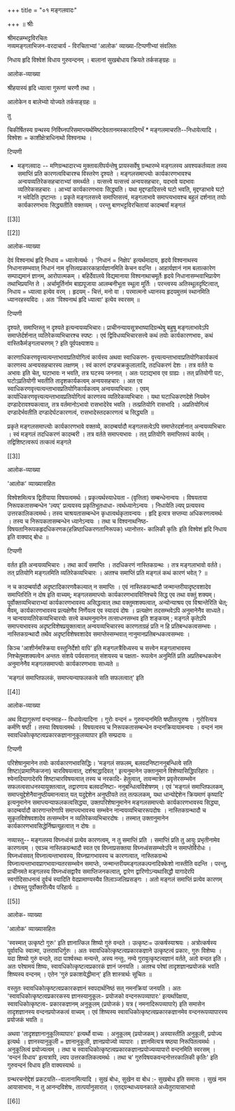 +++
title = "०१ मङ्गलवादः"

+++
॥ श्रीः  

श्रीमदन्नम्भट्टविरचितः   
नव्यमङ्गलाभिजन-वरदाचार्य - विरचिताभ्यां 'आलोक' व्याख्या-टिप्पणीभ्यां संवलितः 

निधाय हृदि विश्वेशं विधाय गुरुवन्दनम् । बालानां सुखबोधाय क्रियते तर्कसङ्ग्रहः ॥ 

आलोक-व्याख्या 

श्रीहयास्यं हृदि ध्यात्वा गुरूणां चरणौ तथा । 

आलोकेन व बालेभ्यो योज्यते तर्कसङ्ग्रहः ॥ 

तु 

चिकीर्षितस्य ग्रन्थस्य निर्विघ्नपरिसमाप्त्यर्थमिष्टदेवतानमस्कारादिगर्भं * मङ्गलमाचरति--निधायेत्यादि । विश्वेशः = काशीक्षेत्राधिनाथो विश्वनाथः । 

टिप्पणी 

* मङ्गलवादः -- मणिग्रन्थादारभ्य मुक्तावलीपर्यन्तेषु प्रायस्सर्वेषु ग्रन्थारम्भे मङ्गलस्य अवश्यकर्तव्यता तस्य समाप्तिं प्रति कारणत्वविचारश्च विस्तरेण दृश्यते । मङ्गलसमाप्त्योः कार्यकारणभावश्च अन्वयव्यतिरेकसहचाराभ्यां समर्थ्यते । यत्सत्त्वे यत्सत्त्वं अन्वयसहचारः, यदभावे यदभावः व्यतिरेकसहचारः । आभ्यां कार्यकारणभावः सिद्ध्यति। यथा मृद्दण्डादिसत्त्वे घटो भवति, मृद्दण्डाभावे घटो न भवेदिति दृष्टान्तः । प्रकृते मङ्गलसत्त्वे समाप्तिसत्त्वं, मङ्गलाभावे समाप्त्यभावश्च बहुलं दर्शनात् तयोः कार्यकारणभावः सिद्ध्यतीति वक्तव्यम् । परन्तु बाणभट्टविरचितायां कादम्बर्यां मङ्गलं 

[[3]]



[[2]]

आलोक-व्याख्या 

देवं विश्वनाथं हृदि निधाय = ध्यात्वेत्यर्थः । 'निधानं = निक्षेप' इत्यर्थमादाय, हृदये विश्वनाथस्य निधानासम्भवात् निधानं नाम वृत्तित्वप्रकारकाहार्यज्ञानमिति केचन वदन्ति । आहार्यज्ञानं नाम बलात्कारेण सम्पाद्यमानं ज्ञानम्, आरोपात्मकम् । बहिर्देवालये विद्यमानाया विश्वनाथाचमूर्तेः हृदये निधानासम्भवाभिप्रायेण तथाभिप्रयन्ति ते । अर्चामूर्तिर्नाम बाह्यपूजाया आलम्बनीभूता स्थूला मूर्तिः । परन्त्वस्य अतिस्थूलदृष्टित्वात्, निधाय = ध्यात्वा इत्येव वरम् । हृदयम् - चित्तं, मनो वा । परमात्मनो ध्यानस्य हृदयमुत्तमं स्थानमिति ध्यानरहस्यविदः । अतः 'विश्वनाथं हृदि ध्यात्वा' इत्येव स्वरसम् ॥ 



टिप्पणी 

दृश्यते, समाप्तिस्तु न दृश्यते इत्यन्वयव्यभिचारः। प्राचीनन्यायसूत्रभाष्यादिग्रन्थेषु बहुषु मङ्गलाभावेऽपि समाप्तेर्दर्शनात् व्यतिरेकव्यभिचारश्च स्पष्टः । एवं द्विविधव्यभिचारसत्त्वे कथं तयोः कार्यकारणभावः, कथं वास्तिकैर्मङ्गलाचरणम् ? इति पूर्वपक्ष्याशयः॥ 

कारणाधिकरणवृत्त्यत्यन्ताभावाप्रतियोगित्वं कार्यस्य अथवा स्वाधिकरण- वृत्त्यत्यन्ताभावाप्रतियोगिकार्यकत्वं कारणस्य अन्वयसहचारस्य लक्षणम् । स्वं कारणं दण्डचक्रकुलालादि, तदधिकरणं देशः । तत्र वर्तते यः अभावः इति चेत्, घटाभावः न भवति, तत्र घटस्य जननात् । अतः पटाद्यभाव एव ग्राह्यः । तत् प्रतियोगी पटः, घटोऽप्रतियोगी भवतीति तादृशकार्यकत्वम् अन्वयसहचारः । अत एव स्वाधिकरणवृत्त्यत्यन्ताभावप्रतियोगिकार्यकत्वम् अन्वयव्यभिचारः । एवम् कार्याधिकरणवृत्त्यत्यन्ताभावप्रतियोगित्वं कारणस्य व्यतिरेकव्यभिचारः । यथा घटाधिकरणदेशे नियमेन दण्डादेरावश्यकत्वात्, तत्र वर्तमानोऽभावो रासभादेरेव भवति । तत्प्रतियोगि रासभादि । अप्रतियोगित्वं दण्डादेर्भवतीति दण्डादेर्घटकारणत्वं, रासभादेस्तदकारणत्वं च सिद्ध्यति ॥ 

प्रकृते मङ्गलसमाप्त्योः कार्यकारणभावे वक्तव्ये, कादम्बर्यादौ मङ्गलसत्वेऽपि समाप्तेरदर्शनात् अन्वयव्यभिचारः । स्वं मङ्गलं तदधिकरणं कादम्बरी । तत्र वर्तते समाप्त्यभावः । तत् प्रतियोगि समाप्तिरूपं कार्यम् । तद्विशिष्टत्वरूपं तत्कत्वं मङ्गले 

[[3]]

आलोक-व्याख्या 

'आलोक' व्याख्यासहितः 

विश्वेशमित्यत्र द्वितीयाया विषयत्वमर्थः । प्रकृत्यर्थस्याधेयता - (वृत्तिता) सम्बन्धेनान्वयः । विषयताया निरूपकतासम्बन्धेन 'ल्यप्' प्रत्ययस्य प्रकृतिभूतधाधा- त्वर्थध्यानेऽन्वयः । निधायेति ल्यप् प्रत्ययस्य उत्तरकालिकत्वमर्थः। तस्य चाश्रयतासम्बन्धेन कृधात्वर्थकृतावन्वयः । हृदि इत्यत्र सप्तम्या अधिकरणत्वमर्थः । तस्य च निरूपकतासम्बन्धेन ध्यानेऽन्वयः । तथा च विश्वनाथनिष्ठ- विषयतानिरूपकहृदधिकरणक(हन्निष्ठाधिकरणतानिरूपक) ध्यानोत्तर- कालिकी कृतिः इति विश्वेशं हृदि निधाय इति वाक्याद् बोधः ॥ 

टिप्पणी 

वर्तत इति अन्वयव्यभिचारः । तथा कार्यं समाप्तिः । तदधिकरणं नास्तिकग्रन्थः । तत्र मङ्गलाभावो वर्तते। तत् प्रतियोगि मङ्गलमिति व्यतिरेकव्यभिचारः । अतश्च समाप्तिं प्रति मङ्गलं कथं कारणं भवेत् ? ॥ 

न च कादम्बर्यादौ अदृष्टादिकारणवैकल्यात् न समाप्तिः । एवं नास्तिकग्रन्थादौ जन्मान्तरीयादृष्टवशादेव समाप्तिरिति न दोष इति वाच्यम्; मङ्गलसमाप्त्योः कार्यकारणभावविनिश्चये सिद्ध एव तथा वक्तुं शक्यम्। पूर्वोक्तव्यभिचाराभ्यां कार्यकारणभावस्य असिद्धत्वात् तथा वक्तुमशक्यत्वात्, अन्योन्याश्रय एव विश्रान्तेरिति चेत्; मैवम्, कार्यकारणभावस्य प्रत्यक्षेणैव निर्णेयत्व एव स्यादयं दोषः । प्रत्यक्षेण तदसम्भवेऽपि अनुमानेनैव साध्यते। न चान्वयव्यतिरेकव्यभिचारयोः सत्त्वे कथमनुमानेन तत्साधनसम्भव इति शङ्कयम् ; मङ्गले कृतेऽपि समाप्त्यभावस्य अदृष्टविशेषप्रयुक्तत्वात् अन्वयव्यभिचारस्य कारणताग्रहं प्रति न हि प्रतिबन्धकत्वसम्भवः । नास्तिकग्रन्थादौ तथैव अदृष्टविशेषवशादेव समाप्तेस्सम्भवात् नानुमानप्रतिबन्धकत्वसम्भवः । 

किञ्च 'आशीर्नमस्क्रिया वस्तुनिर्देशो वापि' इति मङ्गलत्रैविध्यस्य च सत्त्वेन मङ्गलाभावस्य निश्चेतुमशक्यत्वेन अन्ततः संशये पर्यवसानात् संशयस्य च पक्षता- रूपत्वेन अनुमितिं प्रति अप्रतिबन्धकत्वेन अनुमानेनैव मङ्गलसमाप्त्योः कार्यकारणभावः साध्यते ॥ 

'मङ्गलं समाप्तिफलकं, समाप्त्यन्याफलकत्वे सति सफलत्वात्' इति 



[[4]]

आलोक-व्याख्या 

अथ विद्यागुरूणां वन्दनमाह-- विधायेत्यादिना । गुरोः वन्दनं = गुरुवन्दनमिति षष्ठीतत्पुरुषः । गुरोरित्यत्र कर्मणि षष्ठी । तस्या विषयत्वमर्थः । विषयत्वस्य च निरूपकतासम्बन्धेन वन्दनक्रियायामन्वयः । वन्दनं नाम स्वावधिकोत्कृष्टत्वप्रकारकज्ञानानुकूलव्यापार इति सम्प्रदायः ॥ 

टिप्पणी 

परिशेषानुमानेन तयोः कार्यकारणभावसिद्धिः। 'मङ्गलं सफलम्, बलवदनिष्टाननुबन्धित्वे सति शिष्टा(प्रामाणिकजना) चारविषयत्वात्, दर्शश्राद्धादिवत् ' इत्यनुमानेन उक्तानुमाने विशेष्यासिद्धिपरिहारः । श्येनादियागादेरपि शिष्टाचारविषयत्वात् तस्य च नरकादि- हेतुत्वात्, तावन्मात्रेण प्रवृत्तेरसम्भवेन सफलत्वसाधनस्यायुक्तत्वात्, तद्वारणाय बलवदनिष्टा- ननुबन्धित्वविशेषणम् । एवं 'मङ्गलं समाप्तिफलकम्, समाप्त्युद्देशेनैवानुष्ठीयमानत्वात् यत् यदुद्देशेन अनुष्ठीयते तत् तत्फलकम्, यथा धान्योद्देशेन क्रियमाणं कृष्यादि' इत्यनुमानेन समाप्त्यन्याफलकत्वसिद्ध्या, उक्तपरिशेषानुमानेन मङ्गलसमाप्त्योः कार्यकारणभावस्य सिद्ध्या, कादम्बर्यादौ कारणान्तरेणापि समाप्त्यभावस्य सम्भवेन नान्वयव्यभिचाररूपदोषः । नास्तिकग्रन्थादौ च सुकृतविशेषवशादेव तत्सम्भवेन न व्यतिरेकव्यभिचारदोषः । तस्मात् उक्तानुमानेन कार्यकारणभावसिद्धेर्निष्प्रत्यूहत्वात् न दोषः ॥ 

नव्यास्तु-- मङ्गलस्य विघ्नध्वंसं प्रत्येव कारणत्वम्, न तु समाप्तिं प्रति । समाप्तिं प्रति तु आयुः प्रभृतीनामेव कारणत्वम् । एवञ्च नास्तिकग्रन्थादौ स्वत एव विघ्नाप्रसक्तया विघ्नध्वंससम्भवेऽपि न समाप्तेर्विरोधः । विघ्नध्वंसवत् विघ्नात्यन्ताभावस्य, विघ्नप्रागभावस्य च कारणत्वात्, नास्तिकग्रन्थे विघ्नात्यन्ताभावप्रागभावान्यतरसम्भवेन समाप्तेः, जन्मान्तरीयमङ्गलकल्पनादिक्केशो नास्तीति वदन्ति । परन्तु, प्राचीनमते मङ्गलस्य विघ्नध्वंसद्वारैव समाप्तिजनकत्वात्, द्वारेण द्वारिणोऽन्यथासिद्धौ यागादेरपि स्वर्गादिसाधनत्वं दुर्वचं स्यादिति वेदप्रामाण्यस्यैव तिलाञ्जलिप्रसङ्गः । अतो मङ्गलं समाप्तिं प्रत्येव कारणम् । दोषस्तु पूर्वोक्तरीत्यैव परिहार्यः ॥ 

[[5]]

आलोक- व्याख्या 

'आलोक' व्याख्यासहितः 

'स्वस्मात् उत्कृष्टो गुरुः' इति ज्ञानात्किल शिष्यो गुरुं वन्दते । उत्कृष्टः= उत्कर्षस्याश्रयः । अत्रोत्कर्षस्य पूर्वावधिः स्वात्मा, उत्तरावधिर्गुरुः । अतः स्वावधिकोत्कृष्टत्वप्रकारकज्ञाने उत्कृष्टत्वं प्रकारः, गुरुः विशेष्यः । यदा शिष्यो गुरुं वन्दते, तदा पार्श्वस्थाः मन्यन्ते, अस्य नन्तुः, नम्ये गुरावुत्कृष्टत्वज्ञानं वर्तते, अतो वन्दत इति । अतः परेषामयं शिष्यः, स्वावधिकोत्कृष्टत्वप्रकारकं ज्ञानं जनयति । अतश्च परेषां तादृशज्ञानप्रयोजकं भवति शिष्यस्य वन्दनम् । एतेन 'गुरुं प्रकाशयेद्धीमान्' इति शास्त्रार्थः सूचितः ॥ 

वस्तुतः स्वावधिकोत्कृष्टत्वप्रकारकज्ञानं स्वपदार्थनिष्ठं सत् नमनक्रियां जनयति । अतः 'स्वावधिकोत्कृष्टत्वप्रकारकस्य ज्ञानस्यानुकूलः- प्रयोजको वन्दनरूपव्यापारः' इत्यर्थापेक्षया, स्वावधिकोत्कृष्टत्व- प्रकारकज्ञानम् अनुकूलम् (प्रयोजकं ) यत्र ( नमनादिरूपव्यापारे) इति समासेन तादृशज्ञानस्य वन्दनप्रयोजकत्वं वाच्यम् । एवं शिष्यस्य स्वावधिकोत्कृष्टत्वप्रकारकज्ञानमेव वन्दनरूपव्यापारस्य प्रयोजकं भवति ॥ 

अथवा 'तादृशज्ञानानुकूलिव्यापारः' इत्यर्थो वाच्यः । अनुकूलम् (प्रयोजकम् ) अस्यास्तीति अनुकूली, प्रयोज्य इत्यर्थः । ज्ञानस्यानुकूली = ज्ञानानुकूली, ज्ञानप्रयोज्यो व्यापारः । ज्ञानमित्यत्र षष्ठ्या निरूपितत्वमर्थः । अनुकूलित्वं प्रयोज्यत्वम् । तथा च स्वावधिकोत्कृष्टत्वप्रकारकज्ञानप्रयोज्यव्यापारो वन्दनमिति स्वरसम् । 'वन्दनं विधाय' इत्यत्रापि, ल्यप उत्तरकालिकत्वमर्थः । तथा च' गुरुविषयकवन्दनोत्तरकालिकी कृतिः' इति गुरुवन्दनं विधाय इति वाक्यस्यार्थः ॥ 

ग्रन्थरचनोद्देशं प्रकटयति--वालानामित्यादि । सुखं बोधः, सुखेन वा बोध :- सुखबोध इति समासः । सुखं नाम आयासाभावः, न तु आनन्दविशेषः, तात्पर्यानुसारात् । एतद्ग्रन्थाध्ययनकाले अध्येतुरायासाभावो 


[[6]]
